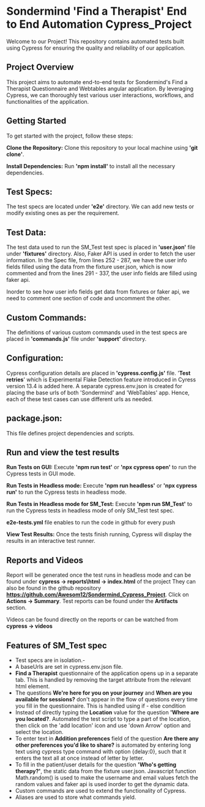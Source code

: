 # Sondermind 'Find a Therapist' End to End Automation Cypress_Project
Welcome to our Project! This repository contains automated tests built using Cypress for ensuring the quality and reliability of our application.

## Project Overview
This project aims to automate end-to-end tests for Sondermind's Find a Therapist Questionnaire and Webtables angular application. By leveraging Cypress, we can thoroughly test various user interactions, workflows, and functionalities of the application.

## Getting Started
To get started with the project, follow these steps:

**Clone the Repository:**  Clone this repository to your local machine using **'git clone'**.

**Install Dependencies:** Run **'npm install'** to install all the necessary dependencies.

## Test Specs:
The test specs are located under **'e2e'** directory. We can add new tests or modify existing ones as per the requirement.

## Test Data:
The test data used to run the SM_Test test spec is placed in **'user.json'** file under **'fixtures'** directory.
Also, Faker API is used in order to fetch the user information.
In the Spec file, from lines 252 - 287, we have the user info fields filled using the data from the fixture user.json, which is now commented and
from the lines 291 - 337, the user info fields are filled using faker api. 

Inorder to see how user info fields get data from fixtures or faker api, we need to comment one section of code and uncomment the other.

## Custom Commands:
The definitions of various custom commands used in the test specs are placed in **'commands.js'** file under **'support'** directory.

## Configuration:
Cypress configuration details are placed in **'cypress.config.js'** file. '**Test retries**' which is Experimental Flake Detection feature introduced in Cyress version 13.4 is added here.
A separate cypress.env.json is created for placing the base urls of both 'Sondermind' and 'WebTables' app. Hence, each of these test cases can use different urls as needed.

## package.json:
This file defines project dependencies and scripts.

## Run and view the test results

**Run Tests on GUI:** Execute **'npm run test'** or **'npx cypress open'** to run the Cypress tests in GUI mode.

**Run Tests in Headless mode:** Execute **'npm run headless'** or **'npx cypress run'** to run the Cypress tests in headless mode.

**Run Tests in Headless mode for SM_Test:** Execute **'npm run SM_Test'** to run the Cypress tests in headless mode of only SM_Test test spec.

**e2e-tests.yml** file enables to run the code in github for every push

**View Test Results:** Once the tests finish running, Cypress will display the results in an interactive test runner.

## Reports and Videos
Report will be generated once the test runs in headless mode and can be found under **cypress -> reports\html -> index.html** of the project
They can also be found in the github repository **https://github.com/Awesom12/Sondermind_Cypress_Project**. Click on **Actions -> Summary**. Test reports can be found under the **Artifacts** section.

Videos can be found directly on the reports or can be watched from **cypress -> videos**

## Features of SM_Test spec

- Test specs are in isolation.- 
- A baseUrls are set in cypress.env.json file.
- **Find a Therapist** questionnaire of the application opens up in a separate tab. This is handled by removing the target attribute from the relevant html element.
- The questions **We're here for you on your journey** and **When are you available for sessions?** don't appear in the flow of questions every time you fill in the questionnaire. This is handled using if - else condition
- Instead of directly typing the **Location** value for the question **'Where are you located?**. Automated the test script to type a part of the location, then click on the 'add location' icon and use 'down Arrow' option and select the location.
- To enter text in **Addition preferences** field of the question **Are there any other preferences you'd like to share?** is automated by entering long text using cypress type command with option {delay:0}, such that it enters the text all at once     instead of letter by letter.
- To fill in the patient/user details for the question **'Who's getting therapy?'**, the static data from the fixture user.json. Javascript function Math.random() is used to make the username and email values fetch the random values and faker api is used inorder to get the dynamic data.
- Custom commands are used to extend the functionality of Cypress.
- Aliases are used to store what commands yield.